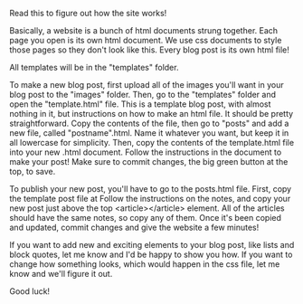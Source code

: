 Read this to figure out how the site works!

Basically, a website is a bunch of html documents strung together. Each page you open is its own html document. We use css documents to style those pages so they don't look like this. Every blog post is its own html file!

All templates will be in the "templates" folder. 

To make a new blog post, first upload all of the images you'll want in your blog post to the "images" folder. Then, go to the "templates" folder and open the "template.html" file. This is a template blog post, with almost nothing in it, but instructions on how to make an html file. It should be pretty straightforward. Copy the contents of the file, then go to "posts" and add a new file, called "postname".html. Name it whatever you want, but keep it in all lowercase for simplicity. Then, copy the contents of the template.html file into your new .html document. Follow the instructions in the document to make your post! Make sure to commit changes, the big green button at the top, to save.

To publish your new post, you'll have to go to the posts.html file. First, copy the template post file at Follow the instructions on the notes, and copy your new post just above the top &lt;article&gt;&lt;/article&gt; element. All of the articles should have the same notes, so copy any of them. Once it's been copied and updated, commit changes and give the website a few minutes!

If you want to add new and exciting elements to your blog post, like lists and block quotes, let me know and I'd be happy to show you how. If you want to change how something looks, which would happen in the css file, let me know and we'll figure it out.

Good luck!
